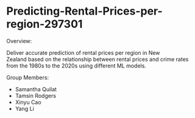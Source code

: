 # Predicting-Rental-Prices-per-region-297301

Overview:

Deliver accurate prediction of rental prices per region in New Zealand based on the relationship between rental prices and crime rates from the 1980s to the 2020s using different ML models.


Group Members:
- Samantha Quilat
- Tamsin Rodgers
- Xinyu Cao
- Yang Li
  
